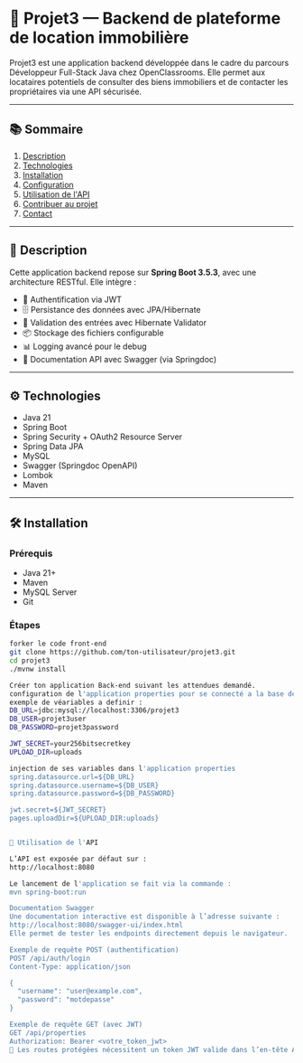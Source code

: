 # 🏡 Projet3 — Backend de plateforme de location immobilière

Projet3 est une application backend développée dans le cadre du parcours Développeur Full-Stack Java chez OpenClassrooms. Elle permet aux locataires potentiels de consulter des biens immobiliers et de contacter les propriétaires via une API sécurisée.

---

## 📚 Sommaire

1. [Description](#description)  
2. [Technologies](#technologies)  
3. [Installation](#installation)  
4. [Configuration](#configuration)  
5. [Utilisation de l'API](#utilisation-de-lapi)  
6. [Contribuer au projet](#contribuer-au-projet)  
7. [Contact](#contact)

---

## 📝 Description

Cette application backend repose sur **Spring Boot 3.5.3**, avec une architecture RESTful. Elle intègre :

- 🔐 Authentification via JWT  
- 🗄️ Persistance des données avec JPA/Hibernate  
- 🧰 Validation des entrées avec Hibernate Validator  
- 📦 Stockage des fichiers configurable  
- 📊 Logging avancé pour le debug  
- 📘 Documentation API avec Swagger (via Springdoc)

---

## ⚙️ Technologies

- Java 21  
- Spring Boot  
- Spring Security + OAuth2 Resource Server  
- Spring Data JPA  
- MySQL  
- Swagger (Springdoc OpenAPI)  
- Lombok  
- Maven

---

## 🛠️ Installation

### Prérequis

- Java 21+  
- Maven  
- MySQL Server  
- Git

### Étapes

```bash
forker le code front-end 
git clone https://github.com/ton-utilisateur/projet3.git
cd projet3
./mvnw install

Créer ton application Back-end suivant les attendues demandé.
configuration de l'application properties pour se connecté a la base de donnné gérer les images et le logage de l'aplication
exemple de véariables a definir :
DB_URL=jdbc:mysql://localhost:3306/projet3
DB_USER=projet3user
DB_PASSWORD=projet3password

JWT_SECRET=your256bitsecretkey
UPLOAD_DIR=uploads

injection de ses variables dans l'application properties 
spring.datasource.url=${DB_URL}
spring.datasource.username=${DB_USER}
spring.datasource.password=${DB_PASSWORD}

jwt.secret=${JWT_SECRET}
pages.uploadDir=${UPLOAD_DIR:uploads}


📡 Utilisation de l'API

L’API est exposée par défaut sur :
http://localhost:8080

Le lancement de l'application se fait via la commande :
mvn spring-boot:run

Documentation Swagger
Une documentation interactive est disponible à l’adresse suivante :
http://localhost:8080/swagger-ui/index.html
Elle permet de tester les endpoints directement depuis le navigateur.

Exemple de requête POST (authentification)
POST /api/auth/login
Content-Type: application/json

{
  "username": "user@example.com",
  "password": "motdepasse"
}

Exemple de requête GET (avec JWT)
GET /api/properties
Authorization: Bearer <votre_token_jwt>
🔐 Les routes protégées nécessitent un token JWT valide dans l’en-tête Authorization.
